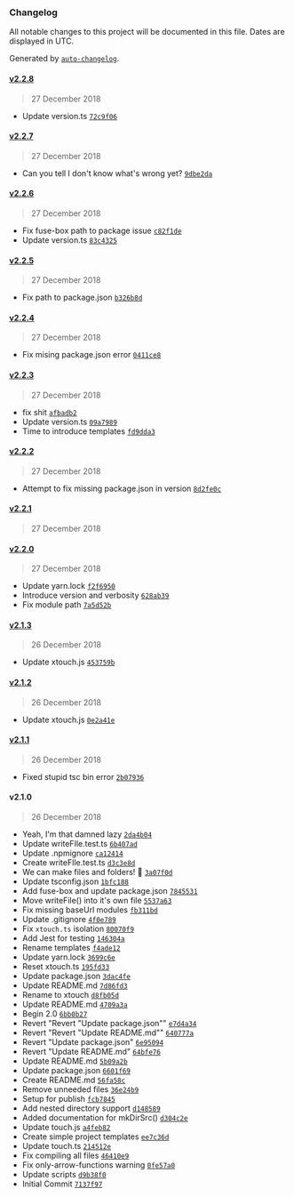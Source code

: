 ### Changelog

All notable changes to this project will be documented in this file. Dates are displayed in UTC.

Generated by [`auto-changelog`](https://github.com/CookPete/auto-changelog).

#### [v2.2.8](https://github.com/Xploration-Technologies/xtouch/compare/v2.2.7...v2.2.8)

> 27 December 2018

- Update version.ts [`72c9f06`](https://github.com/Xploration-Technologies/xtouch/commit/72c9f068112840f025a4d420c55aed2cc3a4f84b)

#### [v2.2.7](https://github.com/Xploration-Technologies/xtouch/compare/v2.2.6...v2.2.7)

> 27 December 2018

- Can you tell I don't know what's wrong yet? [`9dbe2da`](https://github.com/Xploration-Technologies/xtouch/commit/9dbe2da30b75e18f34d2529b5705c812bd2e20dd)

#### [v2.2.6](https://github.com/Xploration-Technologies/xtouch/compare/v2.2.5...v2.2.6)

> 27 December 2018

- Fix fuse-box path to package issue [`c82f1de`](https://github.com/Xploration-Technologies/xtouch/commit/c82f1dec6f67078a55a2fcab9e8494686a4fdfc9)
- Update version.ts [`83c4325`](https://github.com/Xploration-Technologies/xtouch/commit/83c43252e01a602882879edf9d623476f36cbc8b)

#### [v2.2.5](https://github.com/Xploration-Technologies/xtouch/compare/v2.2.4...v2.2.5)

> 27 December 2018

- Fix path to package.json [`b326b8d`](https://github.com/Xploration-Technologies/xtouch/commit/b326b8d5db0ec6cbfa50eb5224e5cf89d56df5bd)

#### [v2.2.4](https://github.com/Xploration-Technologies/xtouch/compare/v2.2.3...v2.2.4)

> 27 December 2018

- Fix mising package.json error [`0411ce8`](https://github.com/Xploration-Technologies/xtouch/commit/0411ce829dc157b4975f2bc78a784cbe920ce980)

#### [v2.2.3](https://github.com/Xploration-Technologies/xtouch/compare/v2.2.2...v2.2.3)

> 27 December 2018

- fix shit [`afbadb2`](https://github.com/Xploration-Technologies/xtouch/commit/afbadb2e68b714e4b97c3a2669f0659ca9742adb)
- Update version.ts [`09a7989`](https://github.com/Xploration-Technologies/xtouch/commit/09a7989560d07866523d2932bc8979bd541e0202)
- Time to introduce templates [`fd9dda3`](https://github.com/Xploration-Technologies/xtouch/commit/fd9dda3a543cfdeb1f756023db7eeff682a4276e)

#### [v2.2.2](https://github.com/Xploration-Technologies/xtouch/compare/v2.2.1...v2.2.2)

> 27 December 2018

- Attempt to fix missing package.json in version [`8d2fe0c`](https://github.com/Xploration-Technologies/xtouch/commit/8d2fe0c240f25adbd3788c03f2287046c6b94df5)

#### [v2.2.1](https://github.com/Xploration-Technologies/xtouch/compare/v2.2.0...v2.2.1)

> 27 December 2018

#### [v2.2.0](https://github.com/Xploration-Technologies/xtouch/compare/v2.1.3...v2.2.0)

> 27 December 2018

- Update yarn.lock [`f2f6950`](https://github.com/Xploration-Technologies/xtouch/commit/f2f695050f454bb7bb7ced1d1c03b5d7efa0dd1c)
- Introduce version and verbosity [`628ab39`](https://github.com/Xploration-Technologies/xtouch/commit/628ab39246a5d14ae8a1f7710198005013ace416)
- Fix module path [`7a5d52b`](https://github.com/Xploration-Technologies/xtouch/commit/7a5d52b2ce7b8ee9d9527122e81f50f9039f074a)

#### [v2.1.3](https://github.com/Xploration-Technologies/xtouch/compare/v2.1.2...v2.1.3)

> 26 December 2018

- Update xtouch.js [`453759b`](https://github.com/Xploration-Technologies/xtouch/commit/453759b3ecfc7cb5eb466e22ee55d3fa826dbc4a)

#### [v2.1.2](https://github.com/Xploration-Technologies/xtouch/compare/v2.1.1...v2.1.2)

> 26 December 2018

- Update xtouch.js [`0e2a41e`](https://github.com/Xploration-Technologies/xtouch/commit/0e2a41e4264a9f27e634fe0a83e7984009653e7a)

#### [v2.1.1](https://github.com/Xploration-Technologies/xtouch/compare/v2.1.0...v2.1.1)

> 26 December 2018

- Fixed stupid tsc bin error [`2b07936`](https://github.com/Xploration-Technologies/xtouch/commit/2b07936ec0be106777049689c4e76be1f555bd1b)

#### v2.1.0

> 26 December 2018

- Yeah, I'm that damned lazy [`2da4b04`](https://github.com/Xploration-Technologies/xtouch/commit/2da4b043ccfd6d57ed42149768f5dc90e80373ba)
- Update writeFIle.test.ts [`6b407ad`](https://github.com/Xploration-Technologies/xtouch/commit/6b407adf6cf26e41011949f3dc0d60d29836d3ee)
- Update .npmignore [`ca12414`](https://github.com/Xploration-Technologies/xtouch/commit/ca12414d0775d54049d7d210e27fdeca6adba0d6)
- Create writeFIle.test.ts [`d3c3e8d`](https://github.com/Xploration-Technologies/xtouch/commit/d3c3e8d895275e56da90c7aed76f82883ac518fa)
- We can make files and folders! 🎉 [`3a07f0d`](https://github.com/Xploration-Technologies/xtouch/commit/3a07f0ddca43771114b420d23b151942f5e3e384)
- Update tsconfig.json [`1bfc188`](https://github.com/Xploration-Technologies/xtouch/commit/1bfc188a87157a56d5c713b7ea922c18f9340d3b)
- Add fuse-box and update package.json [`7845531`](https://github.com/Xploration-Technologies/xtouch/commit/784553197c16ccba6a8b028d9016ebd2494d5034)
- Move writeFile() into it's own file [`5537a63`](https://github.com/Xploration-Technologies/xtouch/commit/5537a63acc014fa314df55bd46ae0dbb6e7bd63f)
- Fix missing baseUrl modules [`fb311bd`](https://github.com/Xploration-Technologies/xtouch/commit/fb311bdd2c7b36d3245b2778309655116096c9e4)
- Update .gitignore [`4f0e789`](https://github.com/Xploration-Technologies/xtouch/commit/4f0e7891a6078205414d2fe8051165ea56d11dd0)
- Fix `xtouch.ts` isolation [`80070f9`](https://github.com/Xploration-Technologies/xtouch/commit/80070f99598933a73f3993a0476b12d9eab896bb)
- Add Jest  for testing [`146304a`](https://github.com/Xploration-Technologies/xtouch/commit/146304a589cfd00eacb2c2947ad3e52fa7c8d807)
- Rename templates [`f4ade12`](https://github.com/Xploration-Technologies/xtouch/commit/f4ade12d795e4c78ac5b7c27ff7af09f45c5704a)
- Update yarn.lock [`3699c6e`](https://github.com/Xploration-Technologies/xtouch/commit/3699c6e36feaa2c50472981d8c919d02d99bbee3)
- Reset xtouch.ts [`195fd33`](https://github.com/Xploration-Technologies/xtouch/commit/195fd332fa330be382410d03814e309ddf42f877)
- Update package.json [`3dac4fe`](https://github.com/Xploration-Technologies/xtouch/commit/3dac4fe9f526296f3904246c0a7c41db7181e9cf)
- Update README.md [`7d86fd3`](https://github.com/Xploration-Technologies/xtouch/commit/7d86fd38b38c86bd67d322ff0a99e12809c37f39)
- Rename to xtouch [`d8fb05d`](https://github.com/Xploration-Technologies/xtouch/commit/d8fb05da06db0ab9d1e996c33660638f15218748)
- Update README.md [`4709a3a`](https://github.com/Xploration-Technologies/xtouch/commit/4709a3aad449ef04c44a6d626f2b4a10444c4b20)
- Begin 2.0 [`6bb0b27`](https://github.com/Xploration-Technologies/xtouch/commit/6bb0b2783578e68eaf053e932823e00d7fb3550d)
- Revert "Revert "Update package.json"" [`e7d4a34`](https://github.com/Xploration-Technologies/xtouch/commit/e7d4a342891949f698d5322b536b504987fbe8f4)
- Revert "Revert "Update README.md"" [`640777a`](https://github.com/Xploration-Technologies/xtouch/commit/640777a3b57866c04499d3372996e7db86ada9de)
- Revert "Update package.json" [`6e95094`](https://github.com/Xploration-Technologies/xtouch/commit/6e9509409aa9b45c06f516f3b51921623ad685af)
- Revert "Update README.md" [`64bfe76`](https://github.com/Xploration-Technologies/xtouch/commit/64bfe768bd9e78aa54f00808bcdcdea3c8714244)
- Update README.md [`5b09a2b`](https://github.com/Xploration-Technologies/xtouch/commit/5b09a2bdf35b339f346a876303ff623f089153f9)
- Update package.json [`6601f69`](https://github.com/Xploration-Technologies/xtouch/commit/6601f6915f6a7405dcf7c9cee00302e46f4b365f)
- Create README.md [`56fa58c`](https://github.com/Xploration-Technologies/xtouch/commit/56fa58c344a223a202e6e983dad0ac3ae6484838)
- Remove unneeded files [`36e24b9`](https://github.com/Xploration-Technologies/xtouch/commit/36e24b91f12340d61b6a27f4f0aed9d8981ecca3)
- Setup for publish [`fcb7845`](https://github.com/Xploration-Technologies/xtouch/commit/fcb78453fc019116b5b4c009827ca5ad3bc8ba48)
- Add nested directory support [`d148589`](https://github.com/Xploration-Technologies/xtouch/commit/d148589484db0c365d368c942375ad1e5df00fe9)
- Added documentation for mkDirSrc() [`d304c2e`](https://github.com/Xploration-Technologies/xtouch/commit/d304c2e5ee96ffd038586839566436d00b3558ee)
- Update touch.js [`a4feb82`](https://github.com/Xploration-Technologies/xtouch/commit/a4feb820fb89e85b5e82de37d41777f9b2ae0510)
- Create simple project templates [`ee7c36d`](https://github.com/Xploration-Technologies/xtouch/commit/ee7c36d13462e362d484bb4e89b912e8e3cdb6ef)
- Update touch.ts [`214512e`](https://github.com/Xploration-Technologies/xtouch/commit/214512e78fcdb18696919ab1376690814f882511)
- Fix compiling all files [`46410e9`](https://github.com/Xploration-Technologies/xtouch/commit/46410e96a426a5ad5bdda6b42d6435ae99992725)
- Fix only-arrow-functions warning [`0fe57a0`](https://github.com/Xploration-Technologies/xtouch/commit/0fe57a03350a49b1814472c55dbad304ff711afd)
- Update scripts [`d9b38f0`](https://github.com/Xploration-Technologies/xtouch/commit/d9b38f091d5c4c4d3d4be99adce49a8fa70b784c)
- Initial Commit [`7137f97`](https://github.com/Xploration-Technologies/xtouch/commit/7137f97ca25c9137c5dca3cc1693f6b11b631cfb)
